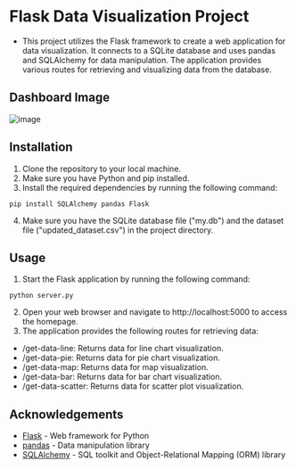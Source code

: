 # Flask Data Visualization Project
- This project utilizes the Flask framework to create a web application for data visualization. It connects to a SQLite database and uses pandas and SQLAlchemy for data manipulation. The application provides various routes for retrieving and visualizing data from the database.

## Dashboard Image
  ![image](https://github.com/haneenalaa465/Data-Visualization-Project/assets/112430100/4a75ff89-ea09-42b4-a5b4-8419bf7792aa)



## Installation
1. Clone the repository to your local machine.
2. Make sure you have Python and pip installed.
3. Install the required dependencies by running the following command:
```
pip install SQLAlchemy pandas Flask

```
4. Make sure you have the SQLite database file ("my.db") and the dataset file ("updated_dataset.csv") in the project directory.

## Usage
1. Start the Flask application by running the following command:
```
python server.py
```
2. Open your web browser and navigate to http://localhost:5000 to access the homepage.
3. The application provides the following routes for retrieving data:
  - /get-data-line: Returns data for line chart visualization.
  - /get-data-pie: Returns data for pie chart visualization.
  - /get-data-map: Returns data for map visualization.
  - /get-data-bar: Returns data for bar chart visualization.
  - /get-data-scatter: Returns data for scatter plot visualization.

## Acknowledgements

- [Flask](https://flask.palletsprojects.com/) - Web framework for Python
- [pandas](https://pandas.pydata.org/) - Data manipulation library
- [SQLAlchemy](https://www.sqlalchemy.org/) - SQL toolkit and Object-Relational Mapping (ORM) library
